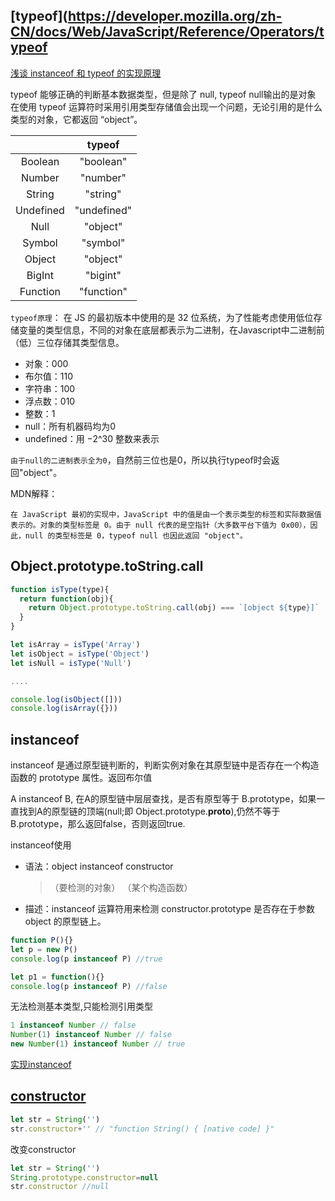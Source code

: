 
## [typeof](https://developer.mozilla.org/zh-CN/docs/Web/JavaScript/Reference/Operators/typeof 
[浅谈 instanceof 和 typeof 的实现原理](https://juejin.im/post/5b0b9b9051882515773ae714)

typeof 能够正确的判断基本数据类型，但是除了 null, typeof null输出的是对象  
在使用 typeof 运算符时采用引用类型存储值会出现一个问题，无论引用的是什么类型的对象，它都返回 “object”。

|  | typeof |
:-:| :-:|
| Boolean    | "boolean"
| Number     | "number"
| String     | "string"
| Undefined  | "undefined"
| Null       | "object"
| Symbol     | "symbol"
| Object     | "object"
| BigInt     | "bigint"
| Function   | "function"


`typeof原理`： 在 JS 的最初版本中使用的是 32 位系统，为了性能考虑使用低位存储变量的类型信息，不同的对象在底层都表示为二进制，在Javascript中二进制前（低）三位存储其类型信息。
* 对象：000
* 布尔值：110
* 字符串：100
* 浮点数：010
* 整数：1
* null：所有机器码均为0
* undefined：用 −2^30 整数来表示

`由于null的二进制表示全为0`，自然前三位也是0，所以执行typeof时会返回"object"。


MDN解释：
>
    在 JavaScript 最初的实现中，JavaScript 中的值是由一个表示类型的标签和实际数据值表示的。对象的类型标签是 0。由于 null 代表的是空指针（大多数平台下值为 0x00），因此，null 的类型标签是 0，typeof null 也因此返回 "object"。

##  Object.prototype.toString.call
```js
function isType(type){
  return function(obj){
    return Object.prototype.toString.call(obj) === `[object ${type}]`
  }
}

let isArray = isType('Array')
let isObject = isType('Object')
let isNull = isType('Null')

....

console.log(isObject([]))
console.log(isArray({}))
```

## instanceof
instanceof 是通过原型链判断的，判断实例对象在其原型链中是否存在一个构造函数的 prototype 属性。返回布尔值

A instanceof B, 在A的原型链中层层查找，是否有原型等于 B.prototype，如果一直找到A的原型链的顶端(null;即 Object.prototype.__proto__),仍然不等于B.prototype，那么返回false，否则返回true.

instanceof使用
* 语法：object instanceof constructor
  >   （要检测的对象）    （某个构造函数）
* 描述：instanceof 运算符用来检测 constructor.prototype 是否存在于参数 object 的原型链上。

```js
function P(){}
let p = new P()
console.log(p instanceof P) //true

let p1 = function(){}
console.log(p instanceof P) //false
```

无法检测基本类型,只能检测引用类型
```js
1 instanceof Number // false
Number(1) instanceof Number // false
new Number(1) instanceof Number // true
```

[实现instanceof](/details\常用的手写函数\instanceof.md)



## [constructor](https://developer.mozilla.org/zh-CN/docs/Web/JavaScript/Reference/Classes/constructor)

```js
let str = String('')
str.constructor+'' // "function String() { [native code] }"
```

改变constructor
```js
let str = String('')
String.prototype.constructor=null
str.constructor //null
```



